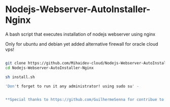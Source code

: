# Nodejs-Webserver-AutoInstaller-Nginx
A bash script that executes installation of nodejs webserver using nginx 


Only for ubuntu and debian yet
added alternative firewall for oracle cloud vps!

```bash

git clone https://github.com/Mihaidev-cloud/Nodejs-Webserver-AutoInstaller-Nginx.git
cd Nodejs-Webserver-AutoInstaller-Nginx

sh install.sh

'Don't forget to run it any administrator! using sudo su' - 


**Special thanks to https://github.com/GuilhermeSenna for contribue to this project!**

```



